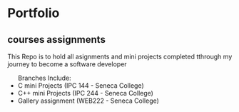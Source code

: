 # Portfolio
<section><h2>courses assignments</h2>
  This Repo is to hold all asignments and mini projects completed tthrough my journey to become a software developer
  <ul>
    Branches Include:
    <li>C mini Projects (IPC 144 - Seneca College)</li>
    <li>C++ mini Projects (IPC 244 - Seneca College)</li>
    <li>Gallery assignment (WEB222 - Seneca College)</li>
    
   </ul>
